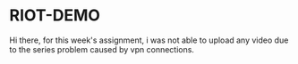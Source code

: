 # RIOT-DEMO

Hi there, for this week's assignment, i was not able to upload any video due to the series problem caused by vpn connections. 
